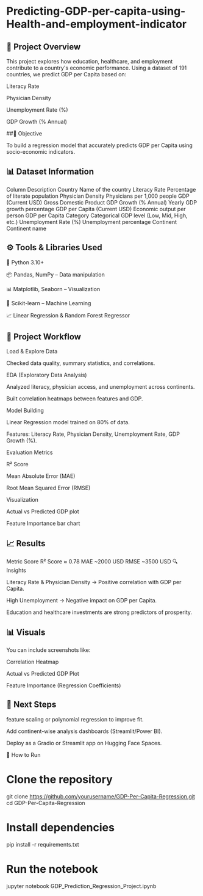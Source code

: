 # Predicting-GDP-per-capita-using-Health-and-employment-indicator
## 🧠 Project Overview

This project explores how education, healthcare, and employment contribute to a country's economic performance.
Using a dataset of 191 countries, we predict GDP per Capita based on:

Literacy Rate

Physician Density

Unemployment Rate (%)

GDP Growth (% Annual)

##🎯 Objective

To build a regression model that accurately predicts GDP per Capita using socio-economic indicators.

## 📊 Dataset Information
Column	Description
Country	Name of the country
Literacy Rate	Percentage of literate population
Physician Density	Physicians per 1,000 people
GDP (Current USD)	Gross Domestic Product
GDP Growth (% Annual)	Yearly GDP growth percentage
GDP per Capita (Current USD)	Economic output per person
GDP per Capita Category	Categorical GDP level (Low, Mid, High, etc.)
Unemployment Rate (%)	Unemployment percentage
Continent	Continent name
## ⚙️ Tools & Libraries Used

🐍 Python 3.10+

📦 Pandas, NumPy – Data manipulation

📊 Matplotlib, Seaborn – Visualization

🤖 Scikit-learn – Machine Learning

📈 Linear Regression & Random Forest Regressor

## 📂 Project Workflow

Load & Explore Data

Checked data quality, summary statistics, and correlations.

EDA (Exploratory Data Analysis)

Analyzed literacy, physician access, and unemployment across continents.

Built correlation heatmaps between features and GDP.

Model Building

Linear Regression model trained on 80% of data.

Features: Literacy Rate, Physician Density, Unemployment Rate, GDP Growth (%).

Evaluation Metrics

R² Score

Mean Absolute Error (MAE)

Root Mean Squared Error (RMSE)

Visualization

Actual vs Predicted GDP plot

Feature Importance bar chart

## 📈 Results
Metric	Score
R² Score	≈ 0.78 
MAE	~2000 USD
RMSE	~3500 USD
🔍 Insights

Literacy Rate & Physician Density → Positive correlation with GDP per Capita.

High Unemployment → Negative impact on GDP per Capita.

Education and healthcare investments are strong predictors of prosperity.

## 📊 Visuals

You can include screenshots like:

Correlation Heatmap

Actual vs Predicted GDP Plot

Feature Importance (Regression Coefficients)

## 🚀 Next Steps

feature scaling or polynomial regression to improve fit.

Add continent-wise analysis dashboards (Streamlit/Power BI).

Deploy as a Gradio or Streamlit app on Hugging Face Spaces.

💬 How to Run
# Clone the repository
git clone https://github.com/yourusername/GDP-Per-Capita-Regression.git
cd GDP-Per-Capita-Regression

# Install dependencies
pip install -r requirements.txt

# Run the notebook
jupyter notebook GDP_Prediction_Regression_Project.ipynb
